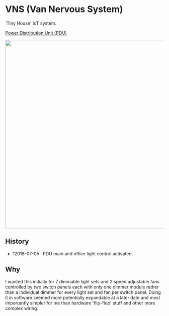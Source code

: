 # VNS (Van Nervous System)

'Tiny House' IoT system.

[Power Distribution Unit (PDU)](https://github.com/kormyen/VNS/tree/master/PDU)

<img src='https://raw.githubusercontent.com/kormyen/VNS/master/000.jpg' width="600"/>

## History
- 12018-07-05 : PDU main and office light control activated.

## Why
I wanted this initially for 7 dimmable light sets and 2 speed adjustable fans controlled by two switch panels each with only one dimmer module rather than a individual dimmer for every light set and fan per switch panel. Doing it in software seemed more potentially expandable at a later date and most importantly simpler for me than hardware 'flip-flop' stuff and other more complex wiring.